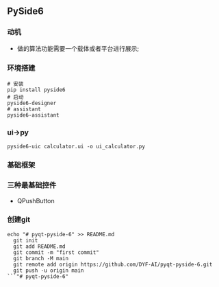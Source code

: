 ## PySide6
### 动机
- 做的算法功能需要一个载体或者平台进行展示;

### 环境搭建
```shell
# 安装
pip install pyside6
# 启动
pyside6-designer
# assistant
pyside6-assistant
```

### ui->py
```pshell
pyside6-uic calculator.ui -o ui_calculator.py
```


### 基础框架



### 三种最基础控件
- QPushButton


### 创建git
```shell
echo "# pyqt-pyside-6" >> README.md
  git init
  git add README.md
  git commit -m "first commit"
  git branch -M main
  git remote add origin https://github.com/DYF-AI/pyqt-pyside-6.git
  git push -u origin main
```"# pyqt-pyside-6" 

